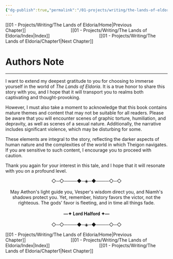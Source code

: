 ```yaml
---
{"dg-publish":true,"permalink":"/01-projects/writing/the-lands-of-eldoria/authors-note/","tags":["Eldoria"]}
---
```


[[01 - Projects/Writing/The Lands of Eldoria/Home\|Previous Chapter]]          [[01 - Projects/Writing/The Lands of Eldoria/Index\|Index]]           [[01 - Projects/Writing/The Lands of Eldoria/Chapter1\|Next Chapter]]

# Authors Note

---

I want to extend my deepest gratitude to you for choosing to immerse yourself in the world of _The Lands of Eldoria_. It is a true honor to share this story with you, and I hope that it will transport you to realms both captivating and thought-provoking.

However, I must also take a moment to acknowledge that this book contains mature themes and content that may not be suitable for all readers. Please be aware that you will encounter scenes of graphic torture, humiliation, and depravity, as well as scenes of a sexual nature. Additionally, the narrative includes significant violence, which may be disturbing for some.

These elements are integral to the story, reflecting the darker aspects of human nature and the complexities of the world in which Theigon navigates. If you are sensitive to such content, I encourage you to proceed with caution.

Thank you again for your interest in this tale, and I hope that it will resonate with you on a profound level.

<p style="text-align:center;">◇─◇────◆─◈─◆────◇─◇
<br>
<br>
May Aethon's light guide you, Vesper's wisdom direct you, and Niamh's shadows protect you. Yet, remember, history favors the victor, not the righteous. The gods' favor is fleeting, and in time all things fade.
<br>
<br>
<b>—✦ Lord Halford ✦—</b>
<br>
<br>
◇─◇────◆─◈─◆────◇─◇</p>



[[01 - Projects/Writing/The Lands of Eldoria/Home\|Previous Chapter]]          [[01 - Projects/Writing/The Lands of Eldoria/Index\|Index]]           [[01 - Projects/Writing/The Lands of Eldoria/Chapter1\|Next Chapter]]